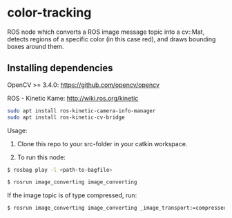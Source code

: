 # color-tracking

ROS node which converts a ROS image message topic into a cv::Mat, detects regions of a specific color (in this case red), and draws bounding boxes around them. 

## Installing dependencies
OpenCV >= 3.4.0: https://github.com/opencv/opencv

ROS - Kinetic Kame: http://wiki.ros.org/kinetic

```sh
sudo apt install ros-kinetic-camera-info-manager
sudo apt install ros-kinetic-cv-bridge
```

Usage: 

1. Clone this repo to your src-folder in your catkin workspace.

2. To run this node:

```bash
$ rosbag play -l <path-to-bagfile>
```

```bash
$ rosrun image_converting image_converting
```
If the image topic is of type compressed, run:
```bash
$ rosrun image_converting image_converting _image_transport:=compressed
```

